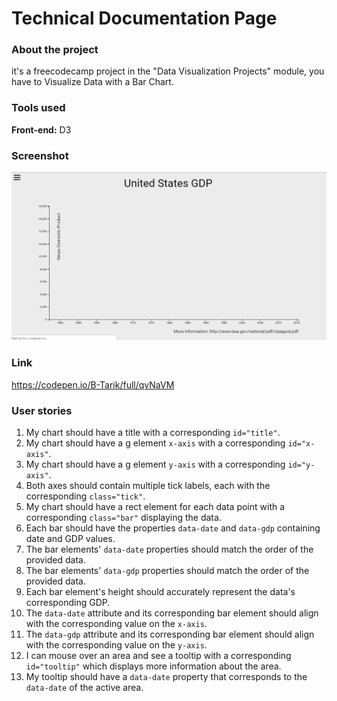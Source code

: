 # Technical Documentation Page
### About the project

it's a freecodecamp project in the "Data Visualization Projects" module, you have to Visualize Data with a Bar Chart.

### Tools used

**Front-end:** D3

### Screenshot

![Screenshot](Screenshot_01.gif "Screenshot")

### Link

https://codepen.io/B-Tarik/full/qvNaVM

### User stories

1. My chart should have a title with a corresponding ```id="title"```.
2. My chart should have a g element ```x-axis``` with a corresponding ```id="x-axis"```.
3. My chart should have a g element ```y-axis``` with a corresponding ```id="y-axis"```.
4. Both axes should contain multiple tick labels, each with the corresponding ```class="tick"```.
5. My chart should have a rect element for each data point with a corresponding ```class="bar"``` displaying the data.
6. Each bar should have the properties ```data-date``` and ```data-gdp``` containing date and GDP values.
7. The bar elements' ```data-date``` properties should match the order of the provided data.
8. The bar elements' ```data-gdp``` properties should match the order of the provided data.
9. Each bar element's height should accurately represent the data's corresponding GDP.
10. The ```data-date``` attribute and its corresponding bar element should align with the corresponding value on the ```x-axis```.
11. The ```data-gdp``` attribute and its corresponding bar element should align with the corresponding value on the ```y-axis```.
12. I can mouse over an area and see a tooltip with a corresponding ```id="tooltip"``` which displays more information about the area.
13. My tooltip should have a ```data-date``` property that corresponds to the ```data-date``` of the active area.